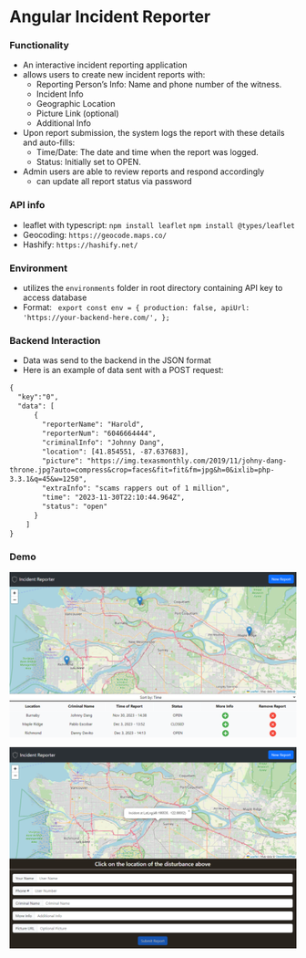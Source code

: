 # Angular Incident Reporter

### Functionality

- An interactive incident reporting application
- allows users to create new incident reports with:
  - Reporting Person’s Info: Name and phone number of the witness.
  - Incident Info
  - Geographic Location
  - Picture Link (optional)
  - Additional Info
- Upon report submission, the system logs the report with these details and auto-fills:
  - Time/Date: The date and time when the report was logged.
  - Status: Initially set to OPEN.
- Admin users are able to review reports and respond accordingly
  - can update all report status via password

### API info

- leaflet with typescript: `npm install leaflet` `npm install @types/leaflet`
- Geocoding: `https://geocode.maps.co/`
- Hashify: `https://hashify.net/`

### Environment

- utilizes the `environments` folder in root directory containing API key to access database
- Format: ` export const env = {
  production: false,
  apiUrl: 'https://your-backend-here.com/',
};`

### Backend Interaction

- Data was send to the backend in the JSON format
- Here is an example of data sent with a POST request:

```
{
  "key":"0",
  "data": [
      {
        "reporterName": "Harold",
        "reporterNum": "6046664444",
        "criminalInfo": "Johnny Dang",
        "location": [41.854551, -87.637683],
        "picture": "https://img.texasmonthly.com/2019/11/johny-dang-throne.jpg?auto=compress&crop=faces&fit=fit&fm=jpg&h=0&ixlib=php-3.3.1&q=45&w=1250",
        "extraInfo": "scams rappers out of 1 million",
        "time": "2023-11-30T22:10:44.964Z",
        "status": "open"
      }
    ]
}
```

### Demo

![Home page of Incident Reporoter](/src/assets/incident-report-home.png)

![Add page of Incident Reporoter](/src/assets/incident-report-add.png)
